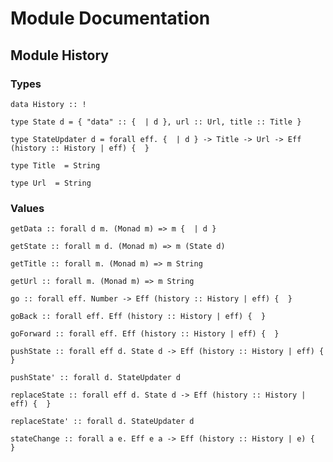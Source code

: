 # Module Documentation

## Module History

### Types

    data History :: !

    type State d = { "data" :: {  | d }, url :: Url, title :: Title }

    type StateUpdater d = forall eff. {  | d } -> Title -> Url -> Eff (history :: History | eff) {  }

    type Title  = String

    type Url  = String


### Values

    getData :: forall d m. (Monad m) => m {  | d }

    getState :: forall m d. (Monad m) => m (State d)

    getTitle :: forall m. (Monad m) => m String

    getUrl :: forall m. (Monad m) => m String

    go :: forall eff. Number -> Eff (history :: History | eff) {  }

    goBack :: forall eff. Eff (history :: History | eff) {  }

    goForward :: forall eff. Eff (history :: History | eff) {  }

    pushState :: forall eff d. State d -> Eff (history :: History | eff) {  }

    pushState' :: forall d. StateUpdater d

    replaceState :: forall eff d. State d -> Eff (history :: History | eff) {  }

    replaceState' :: forall d. StateUpdater d

    stateChange :: forall a e. Eff e a -> Eff (history :: History | e) {  }



